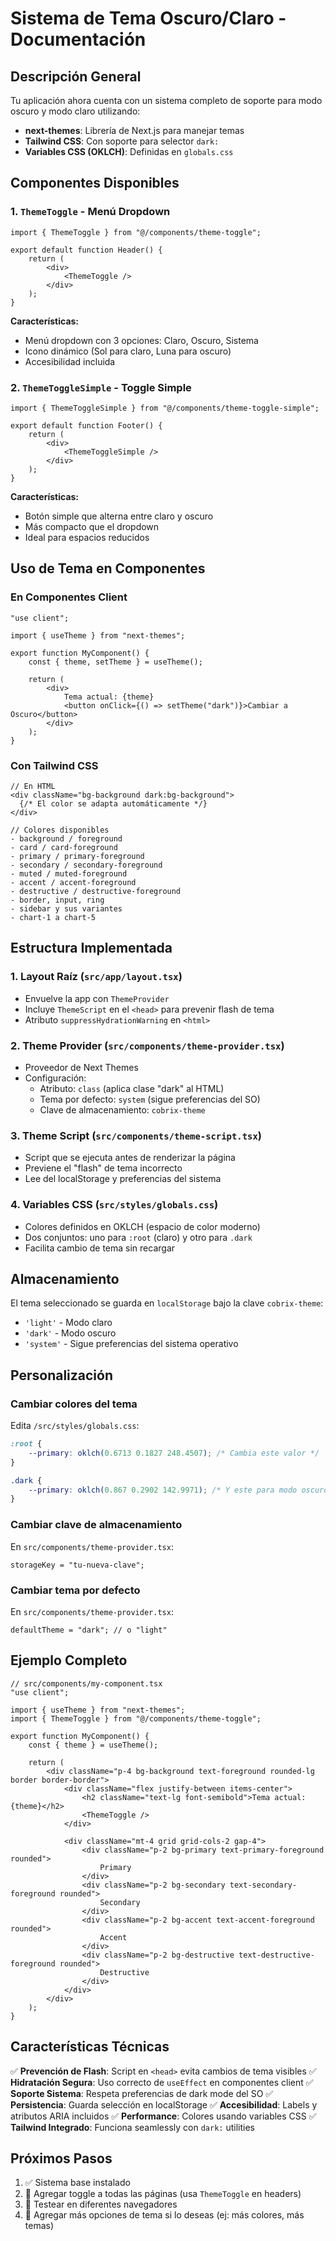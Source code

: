 # Sistema de Tema Oscuro/Claro - Documentación

## Descripción General

Tu aplicación ahora cuenta con un sistema completo de soporte para modo oscuro y modo claro utilizando:

-   **next-themes**: Librería de Next.js para manejar temas
-   **Tailwind CSS**: Con soporte para selector `dark:`
-   **Variables CSS (OKLCH)**: Definidas en `globals.css`

## Componentes Disponibles

### 1. `ThemeToggle` - Menú Dropdown

```tsx
import { ThemeToggle } from "@/components/theme-toggle";

export default function Header() {
    return (
        <div>
            <ThemeToggle />
        </div>
    );
}
```

**Características:**

-   Menú dropdown con 3 opciones: Claro, Oscuro, Sistema
-   Icono dinámico (Sol para claro, Luna para oscuro)
-   Accesibilidad incluida

### 2. `ThemeToggleSimple` - Toggle Simple

```tsx
import { ThemeToggleSimple } from "@/components/theme-toggle-simple";

export default function Footer() {
    return (
        <div>
            <ThemeToggleSimple />
        </div>
    );
}
```

**Características:**

-   Botón simple que alterna entre claro y oscuro
-   Más compacto que el dropdown
-   Ideal para espacios reducidos

## Uso de Tema en Componentes

### En Componentes Client

```tsx
"use client";

import { useTheme } from "next-themes";

export function MyComponent() {
    const { theme, setTheme } = useTheme();

    return (
        <div>
            Tema actual: {theme}
            <button onClick={() => setTheme("dark")}>Cambiar a Oscuro</button>
        </div>
    );
}
```

### Con Tailwind CSS

```tsx
// En HTML
<div className="bg-background dark:bg-background">
  {/* El color se adapta automáticamente */}
</div>

// Colores disponibles
- background / foreground
- card / card-foreground
- primary / primary-foreground
- secondary / secondary-foreground
- muted / muted-foreground
- accent / accent-foreground
- destructive / destructive-foreground
- border, input, ring
- sidebar y sus variantes
- chart-1 a chart-5
```

## Estructura Implementada

### 1. Layout Raíz (`src/app/layout.tsx`)

-   Envuelve la app con `ThemeProvider`
-   Incluye `ThemeScript` en el `<head>` para prevenir flash de tema
-   Atributo `suppressHydrationWarning` en `<html>`

### 2. Theme Provider (`src/components/theme-provider.tsx`)

-   Proveedor de Next Themes
-   Configuración:
    -   Atributo: `class` (aplica clase "dark" al HTML)
    -   Tema por defecto: `system` (sigue preferencias del SO)
    -   Clave de almacenamiento: `cobrix-theme`

### 3. Theme Script (`src/components/theme-script.tsx`)

-   Script que se ejecuta antes de renderizar la página
-   Previene el "flash" de tema incorrecto
-   Lee del localStorage y preferencias del sistema

### 4. Variables CSS (`src/styles/globals.css`)

-   Colores definidos en OKLCH (espacio de color moderno)
-   Dos conjuntos: uno para `:root` (claro) y otro para `.dark`
-   Facilita cambio de tema sin recargar

## Almacenamiento

El tema seleccionado se guarda en `localStorage` bajo la clave `cobrix-theme`:

-   `'light'` - Modo claro
-   `'dark'` - Modo oscuro
-   `'system'` - Sigue preferencias del sistema operativo

## Personalización

### Cambiar colores del tema

Edita `/src/styles/globals.css`:

```css
:root {
    --primary: oklch(0.6713 0.1827 248.4507); /* Cambia este valor */
}

.dark {
    --primary: oklch(0.867 0.2902 142.9971); /* Y este para modo oscuro */
}
```

### Cambiar clave de almacenamiento

En `src/components/theme-provider.tsx`:

```tsx
storageKey = "tu-nueva-clave";
```

### Cambiar tema por defecto

En `src/components/theme-provider.tsx`:

```tsx
defaultTheme = "dark"; // o "light"
```

## Ejemplo Completo

```tsx
// src/components/my-component.tsx
"use client";

import { useTheme } from "next-themes";
import { ThemeToggle } from "@/components/theme-toggle";

export function MyComponent() {
    const { theme } = useTheme();

    return (
        <div className="p-4 bg-background text-foreground rounded-lg border border-border">
            <div className="flex justify-between items-center">
                <h2 className="text-lg font-semibold">Tema actual: {theme}</h2>
                <ThemeToggle />
            </div>

            <div className="mt-4 grid grid-cols-2 gap-4">
                <div className="p-2 bg-primary text-primary-foreground rounded">
                    Primary
                </div>
                <div className="p-2 bg-secondary text-secondary-foreground rounded">
                    Secondary
                </div>
                <div className="p-2 bg-accent text-accent-foreground rounded">
                    Accent
                </div>
                <div className="p-2 bg-destructive text-destructive-foreground rounded">
                    Destructive
                </div>
            </div>
        </div>
    );
}
```

## Características Técnicas

✅ **Prevención de Flash**: Script en `<head>` evita cambios de tema visibles
✅ **Hidratación Segura**: Uso correcto de `useEffect` en componentes client
✅ **Soporte Sistema**: Respeta preferencias de dark mode del SO
✅ **Persistencia**: Guarda selección en localStorage
✅ **Accesibilidad**: Labels y atributos ARIA incluidos
✅ **Performance**: Colores usando variables CSS
✅ **Tailwind Integrado**: Funciona seamlessly con `dark:` utilities

## Próximos Pasos

1. ✅ Sistema base instalado
2. 📍 Agregar toggle a todas las páginas (usa `ThemeToggle` en headers)
3. 📍 Testear en diferentes navegadores
4. 📍 Agregar más opciones de tema si lo deseas (ej: más colores, más temas)

